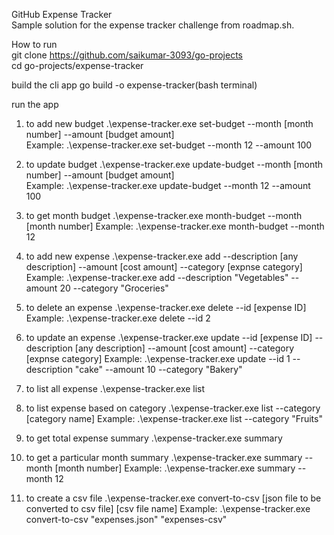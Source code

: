 
GitHub Expense Tracker  
Sample solution for the expense tracker challenge from roadmap.sh.  

How to run  
git clone https://github.com/saikumar-3093/go-projects  
cd go-projects/expense-tracker  

build the cli app
go build -o expense-tracker(bash terminal)

run the app

1. to add new budget
.\expense-tracker.exe set-budget --month [month number] --amount [budget amount]                        
Example: .\expense-tracker.exe set-budget --month 12 --amount 100                         

1. to update budget
.\expense-tracker.exe update-budget --month [month number] --amount [budget amount]                        
Example: .\expense-tracker.exe update-budget --month 12 --amount 100

3. to get month budget
.\expense-tracker.exe month-budget --month [month number]
Example: .\expense-tracker.exe month-budget --month 12

4. to add new expense
.\expense-tracker.exe add --description [any description] --amount [cost amount] --category [expnse category]
Example: .\expense-tracker.exe add --description "Vegetables" --amount 20 --category "Groceries"

5. to delete an expense
.\expense-tracker.exe delete --id [expense ID]
Example: .\expense-tracker.exe delete --id 2

6. to update an expense
 .\expense-tracker.exe update --id [expense ID] --description [any description] --amount [cost amount] --category [expnse category]
Example:  .\expense-tracker.exe update --id 1 --description "cake" --amount 10 --category "Bakery"

7. to list all expense
.\expense-tracker.exe list

8. to list expense based on category
.\expense-tracker.exe list --category [category name]
Example:  .\expense-tracker.exe list --category "Fruits"

9. to get total expense summary
.\expense-tracker.exe summary

10. to get a particular month summary
.\expense-tracker.exe summary --month [month number]
Example: .\expense-tracker.exe summary --month 12

11. to create a csv file
.\expense-tracker.exe convert-to-csv [json file to be converted to csv file] [csv file name]
Example: .\expense-tracker.exe convert-to-csv "expenses.json" "expenses-csv"


